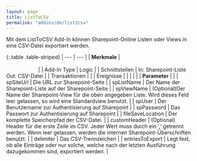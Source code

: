 ```yaml
---
layout: page
title: ListToCSV
permalink: "addins/de/list2csv"
---
```


Mit dem ListToCSV Add-In können Sharepoint-Online Listen oder Views in eine CSV-Datei exportiert werden. 

{:.table .table-striped}
| --- | --- |
| __Merkmale__ | &nbsp;&nbsp;&nbsp;&nbsp;&nbsp;&nbsp;&nbsp;&nbsp;&nbsp;&nbsp;&nbsp;&nbsp;&nbsp;&nbsp;&nbsp;&nbsp;&nbsp;&nbsp;&nbsp;&nbsp;&nbsp;&nbsp;&nbsp;&nbsp;&nbsp;&nbsp;&nbsp;&nbsp;&nbsp;&nbsp;&nbsp;&nbsp;&nbsp;&nbsp;&nbsp;&nbsp;&nbsp;&nbsp;&nbsp;&nbsp;&nbsp;&nbsp;&nbsp;&nbsp;&nbsp;&nbsp;&nbsp;&nbsp;&nbsp;&nbsp;&nbsp;&nbsp;&nbsp;&nbsp;&nbsp;&nbsp;&nbsp;&nbsp;&nbsp;&nbsp;&nbsp;&nbsp;&nbsp;&nbsp;&nbsp;&nbsp;&nbsp;&nbsp;&nbsp;&nbsp;&nbsp;&nbsp;&nbsp;&nbsp;&nbsp;&nbsp;&nbsp;&nbsp;&nbsp;&nbsp;&nbsp;&nbsp;&nbsp;&nbsp;&nbsp;&nbsp;&nbsp;&nbsp;&nbsp;&nbsp;&nbsp;&nbsp;&nbsp;&nbsp;&nbsp;&nbsp;&nbsp;&nbsp;&nbsp;&nbsp;&nbsp;&nbsp;&nbsp;&nbsp;&nbsp;&nbsp;&nbsp;&nbsp;&nbsp;&nbsp;&nbsp;&nbsp;&nbsp;&nbsp;&nbsp;&nbsp;&nbsp;&nbsp;&nbsp;&nbsp;&nbsp;&nbsp;&nbsp;&nbsp;&nbsp;&nbsp;&nbsp;&nbsp;&nbsp;&nbsp;&nbsp;&nbsp;&nbsp;&nbsp;&nbsp;&nbsp;&nbsp;&nbsp;&nbsp;&nbsp;&nbsp;&nbsp;&nbsp;&nbsp;&nbsp;&nbsp;&nbsp;&nbsp;&nbsp; |
| Add-In Type | Logic |
| Schnittstellen | In: Sharepoint-Liste <br /> Out: CSV-Datei |
| Transaktionen |  |
| Ereignisse |  |
| | |
| __Parameter__ | |
| spSiteUrl | Die URL zur Sharepoint-Seite |
| spListName | Der Name der Sharepoint-Liste auf der Sharepoint-Seite |
| spViewName | (Optional)Der Name der Sharepoint-View für die oben angegeben Liste. Wird dieses Feld leer gelassen, so wird eine Standardview benutzt. |
| spUser | Der Benutzername zur Authentisierung auf Sharepoint |
| spPassword |  Das Passwort zur Authentisierung auf Sharepoint |
| fileSaveLocation | Der komplette Speicherpfad der CSV-Datei. |
| customHeader | (Optional) Header für die erste Zeile im CSV. Jeder Wert muss durch ein ',' getrennt werden. Wenn leer gelassen, werden die internen Sharepoint-Überschriften benutzt.  |
| delimiter | Das CSV-Trennzeichen |
| entriesToExport | Legt fest, ob alle Einträge oder nur solche, welche nach der letzten Ausführung dazugekommen sind, exportiert werden. |
